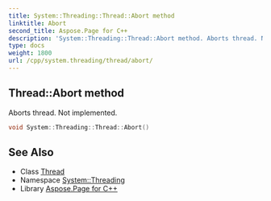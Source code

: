 ```yaml
---
title: System::Threading::Thread::Abort method
linktitle: Abort
second_title: Aspose.Page for C++
description: 'System::Threading::Thread::Abort method. Aborts thread. Not implemented in C++.'
type: docs
weight: 1800
url: /cpp/system.threading/thread/abort/
---
```

## Thread::Abort method


Aborts thread. Not implemented.

```cpp
void System::Threading::Thread::Abort()
```

## See Also

* Class [Thread](../)
* Namespace [System::Threading](../../)
* Library [Aspose.Page for C++](../../../)
